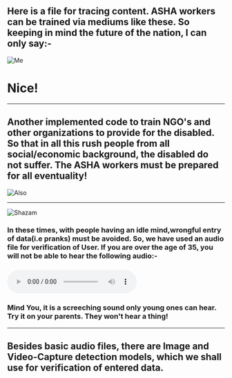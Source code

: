 ## Here is a file for tracing content. ASHA workers can be trained via mediums like these. So keeping in mind the future of the nation, I can only say:-
![Me](https://github.com/anmol-sinha-coder/Deep-Learning_AI-Algorithms/blob/master/nice.gif) 
# Nice!
_____________________________________________________________________________________________________________________
## Another implemented code to train NGO's and other organizations to provide for the disabled. So that in all this rush people from all social/economic background, the disabled do not suffer. The ASHA workers must be prepared for all eventuality!
![Also](https://github.com/anmol-sinha-coder/Deep-Learning_AI-Algorithms/blob/master/teaching.gif)
_____________________________________________________________________________________________________________________
![Shazam](https://hackernoon.com/hn-images/1*xbiQh8B_KJaMFU193I9mwA.gif)
### In these times, with people having an idle mind,wrongful entry of data(i.e pranks) must be avoided. So, we have used an audio file for verification of User. If you are over the age of 35, you will not be able to hear the following audio:-
### ![Click here to play!](https://raw.githubusercontent.com/anmol-sinha-coder/B.I.N.A.R.Y/master/Code/ML_Applications/Deep_Learning/AUD-20200426-WA0010.mp3?token=ANDRJR3QPPDLTJ7XLJ7QHMS6WJ6OG)
### Mind You, it is a screeching sound only young ones can hear. Try it on your parents. They won't hear a thing!
_______________________________________________________________________________________________________________________
## Besides basic audio files, there are Image and Video-Capture detection models, which we shall use for verification of entered data.
